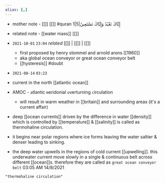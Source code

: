```yaml
---
alias: [,]
---
```

- mother note - [[]] [[]] #quran 1|5|إِيَّاكَ نَعْبُدُ وَإِيَّاكَ نَسْتَعِينُ
- related note - [[water mass]] [[]]

- `2021-10-01`  `23:04` _related_ [[]] | [[]] | [[]]
	- first proposed by henry stommel and arnold arons [[1960]]
	- aka global ocean conveyor or great ocean conveyor belt
	- [[hysteresis]] #doubt 
- `2021-08-14`  `03:23`
 - current in the north [[atlantic ocean]]
- AMOC - `a`tlantic `m`eridonial `o`verturning `c`irculation
	- will result in warm weather in [[britain]] and surrounding areas (it's a current affair)
- deep [[ocean currents]] driven by the difference in water [[density]] which is controlled by [[temperature]] & [[salinity]] is called as thermohaline circulation.
- it begins near polar regions where ice forms leaving the water saltier & denser leading to sinking.
- the deep water upwells in the regions of cold current [[upwelling]]. this underwater current move slowly in a single & continuous belt across different [[ocean]]s. therefore they are called as `great ocean conveyor belt` 03:05 AM 14/8/2021

```query
"thermohaline circulation"
```